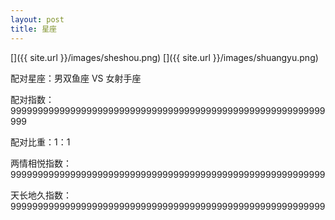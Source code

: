 ```yaml
---
layout: post
title: 星座
---
```

[]({{ site.url }}/images/sheshou.png)    []({{ site.url }}/images/shuangyu.png)

配对星座：男双鱼座 VS 女射手座

配对指数：9999999999999999999999999999999999999999999999999999999999999

配对比重：1：1

两情相悦指数：9999999999999999999999999999999999999999999999999999999999

天长地久指数：9999999999999999999999999999999999999999999999999999999999